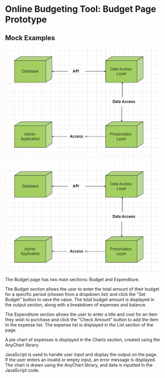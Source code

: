 # Online Budgeting Tool: Budget Page Prototype

## Mock Examples
![alt text](https://github.com/dshaur/OnlineBudgetingTool/blob/main/images/Online_Budgeting_Tool_Architecture_Diagram.png "Architecture Diagram 1")


![alt text](https://github.com/dshaur/OnlineBudgetingTool/blob/main/images/Online_Budgeting_Tool_Architecture_Diagram.png "Architecture Diagram 1")

The Budget page has two main sections: Budget and Expenditure.

The Budget section allows the user to enter the total amount of their budget for a specific period (chosen from a dropdown list) and click the "Set Budget" button to save the value. The total budget amount is displayed in the output section, along with a breakdown of expenses and balance.

The Expenditure section allows the user to enter a title and cost for an item they wish to purchase and click the "Check Amount" button to add the item to the expense list. The expense list is displayed in the List section of the page.

A pie chart of expenses is displayed in the Charts section, created using the AnyChart library.

JavaScript is used to handle user input and display the output on the page. If the user enters an invalid or empty input, an error message is displayed. The chart is drawn using the AnyChart library, and data is inputted in the JavaScript code.
